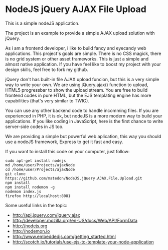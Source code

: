 # NodeJS jQuery AJAX File Upload

This is a simple nodeJS application.

The project is an example to provide a simple AJAX upload solution with jQuery.

As i am a frontend developer, i like to build fancy and eyecandy web applications. This project's goals are simple. There is no CSS magick, there is no grid system or other asset frameworks. This is just a simple and almost native application. If you have feel like to boost my project with your design skills, feel free to fork my github.

jQuery don't has built-in file AJAX upload funcion, but this is a very simple way to write your own. We are using jQuery.ajax() function to upload, HTML5 progressbar to show the upload stream. You are free to build frontend codes in pure HTML, but the EJS templating engine has more capabilities (that's very similar to TWIG).

You can use any other backend code to handle incomming files. If you are experienced in PHP, it is ok, but nodeJS is a more modern way to build your applications. If you like coding in JavaScript, here is the first chance to write server-side codes in JS too.

We are providing a simple but powerful web aplication, this way you should use a nodeJS framework, Express to get it fast and easy.

If you want to install this code on your computer, just follow:

    sudo apt-get install nodejs
    md /home/user/Projects/ajaxNode
    cd /home/user/Projects/ajaxNode
    git clone https://github.com/matedon/NodeJS.jQuery.AJAX.File.Upload.git
    npm install
    npm install nodemon -g
    nodemon index.js
    firefox http://localhost:8081

Some useful links in the topic:
    

 - http://api.jquery.com/jquery.ajax
 - http://developer.mozilla.org/en-US/docs/Web/API/FormData
 - http://nodejs.org
 - http://nodemon.io
 - http://www.embeddedjs.com/getting_started.html
 - http://scotch.io/tutorials/use-ejs-to-template-your-node-application
